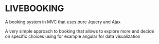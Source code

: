# LIVEBOOKING
A booking system in MVC that uses pure Jquery and Ajax

A very simple approach to booking that allows to explore more and decide on specific choices using for example angular for data visualization
